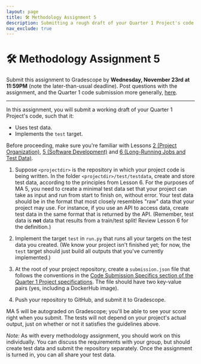 ```yaml
---
layout: page
title: 🛠 Methodology Assignment 5
description: Submitting a rough draft of your Quarter 1 Project's code.
nav_exclude: true
---
```


# 🛠 Methodology Assignment 5

Submit this assignment to Gradescope by **Wednesday, November 23rd at 11:59PM** (note the later-than-usual deadline). Post questions with the assignment, and the Quarter 1 code submission more generally, [here](https://edstem.org/us/courses/28947/discussion/2153809).

---

In this assignment, you will submit a working draft of your Quarter 1 Project's code, such that it:
- Uses test data.
- Implements the `test` target.

Before proceeding, make sure you're familiar with Lessons [2 (Project Organization)](../../../../lessons/q1/02), [5 (Software Development)](../../../../lessons/q1/05) and [6 (Long-Running Jobs and Test Data)](../../../../lessons/q1/06).

1. Suppose `<projectdir>` is the repository in which your project code is being written. In the folder `<projectdir>/test/testdata`, create and store test data, according to the principles from Lesson 6. For the purposes of MA 5, you need to create a minimal test data set that your project can take as input and run from start to finish on, without error. Your test data should be in the format that most closely resembles "raw" data that your project may use. For instance, if you use an API to access data, create test data in the same format that is returned by the API. (Remember, test data is **not** data that results from a train/test split! Review Lesson 6 for the definition.)

2. Implement the target `test` in `run.py` that runs all your targets on the test data you created. (We know your project isn't finished yet; for now, the `test` target should just build all outputs that you've currently implemented.)

3. At the root of your project repository, create a `submission.json` file that follows the conventions in the [Code Submission Specifics section of the Quarter 1 Project specifications](../../../projects/q1#code-submission-specifics). The file should have two key-value pairs (yes, including a DockerHub image).

4. Push your repository to GitHub, and submit it to Gradescope.

MA 5 will be autograded on Gradescope; you'll be able to see your score right when you submit. The tests will not depend on your project's actual output, just on whether or not it satisfies the guidelines above.

*Note:* As with every methodology assignment, you should work on this
individually. You can discuss the requirements with your group, but should create test data and submit the repository separately. Once the assignment is turned in, you can all share your test data.